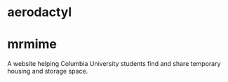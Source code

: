 # aerodactyl
# mrmime

A website helping Columbia University students find and share temporary housing and storage space.
